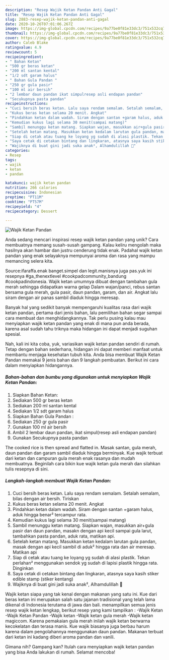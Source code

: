 ```yaml
---
description: "Resep Wajik Ketan Pandan Anti Gagal"
title: "Resep Wajik Ketan Pandan Anti Gagal"
slug: 2883-resep-wajik-ketan-pandan-anti-gagal
date: 2020-10-26T07:01:06.267Z
image: https://img-global.cpcdn.com/recipes/9a77be0f81e33dc3/751x532cq70/wajik-ketan-pandan-foto-resep-utama.jpg
thumbnail: https://img-global.cpcdn.com/recipes/9a77be0f81e33dc3/751x532cq70/wajik-ketan-pandan-foto-resep-utama.jpg
cover: https://img-global.cpcdn.com/recipes/9a77be0f81e33dc3/751x532cq70/wajik-ketan-pandan-foto-resep-utama.jpg
author: Caleb Blake
ratingvalue: 4.9
reviewcount: 5
recipeingredient:
- " Bahan Ketan"
- "500 gr beras ketan"
- "200 ml santan kental"
- "1/2 sdt garam halus"
- " Bahan Gula Pandan "
- "250 gr gula pasir"
- "100 ml air bersih"
- "2 lembar daun pandan ikat simpulresep asli endapan pandan"
- "Secukupnya pasta pandan"
recipeinstructions:
- "Cuci bersih beras ketan. Lalu saya rendam semalam. Setalah semalam, bilas dengan air bersih. Tiriskan"
- "Kukus beras ketan selama 20 menit. Angkat"
- "Pindahkan ketan dalam wadah. Siram dengan santan +garam halus, aduk hingga benar² tercampur rata."
- "Kemudian kukus lagi selama 30 menit(sampai matang)"
- "Sambil menunggu ketan matang. Siapkan wajan, masukkan air+gula pasir dan daun pandan, masakn dengan api kecil sampai gula larut, tambahkan pasta pandan, aduk rata, matikan api."
- "Setelah ketan matang. Masukkan ketan kedalam larutan gula pandan, masak dengan api kecil sambil di aduk² hingga rata dan air meresap. Matikan api"
- "Siap di cetak atau tuang ke loyang yg sudah di alasi plastik. Tekan perlahan² menggunakan sendok yg sudah di lapisi plastik hingga rata. Dinginkan"
- "Saya cetak di cetakan bintang dan lingkaran, atasnya saya kasih stiker edible stamp (stiker kentang)"
- "Wajiknya di buat gini jadi suka anak², Alhamdulillah 🥰"
categories:
- Resep
tags:
- wajik
- ketan
- pandan

katakunci: wajik ketan pandan 
nutrition: 266 calories
recipecuisine: Indonesian
preptime: "PT11M"
cooktime: "PT57M"
recipeyield: "4"
recipecategory: Dessert

---
```



![Wajik Ketan Pandan](https://img-global.cpcdn.com/recipes/9a77be0f81e33dc3/751x532cq70/wajik-ketan-pandan-foto-resep-utama.jpg)

Anda sedang mencari inspirasi resep wajik ketan pandan yang unik? Cara membuatnya memang susah-susah gampang. Kalau keliru mengolah maka hasilnya akan hambar dan justru cenderung tidak enak. Padahal wajik ketan pandan yang enak selayaknya mempunyai aroma dan rasa yang mampu memancing selera kita.

Source:ifaraffa.enak banget.simpel dan legit.manisnya juga pas.yuk ini resepnya #ga_thenextlevel #cookpadcommunity_bandung #cookpadindonesia. Wajik ketan umumnya dibuat dengan tambahan gula merah sehingga didapatkan warna gelap Dalam wajan/panci, rebus santan bersama gula merah, gula pasir, daun pandan, garam, dan air. Angkat lalu siram dengan air panas sambil diaduk hingga meresap.

Banyak hal yang sedikit banyak mempengaruhi kualitas rasa dari wajik ketan pandan, pertama dari jenis bahan, lalu pemilihan bahan segar sampai cara membuat dan menghidangkannya. Tak perlu pusing kalau mau menyiapkan wajik ketan pandan yang enak di mana pun anda berada, karena asal sudah tahu triknya maka hidangan ini dapat menjadi suguhan spesial.


Nah, kali ini kita coba, yuk, variasikan wajik ketan pandan sendiri di rumah. Tetap dengan bahan sederhana, hidangan ini dapat memberi manfaat untuk membantu menjaga kesehatan tubuh kita. Anda bisa membuat Wajik Ketan Pandan memakai 9 jenis bahan dan 9 langkah pembuatan. Berikut ini cara dalam menyiapkan hidangannya.

<!--inarticleads1-->

##### Bahan-bahan dan bumbu yang digunakan untuk menyiapkan Wajik Ketan Pandan:

1. Siapkan  Bahan Ketan:
1. Sediakan 500 gr beras ketan
1. Sediakan 200 ml santan kental
1. Sediakan 1/2 sdt garam halus
1. Siapkan  Bahan Gula Pandan :
1. Sediakan 250 gr gula pasir
1. Gunakan 100 ml air bersih
1. Ambil 2 lembar daun pandan, ikat simpul(resep asli endapan pandan)
1. Gunakan Secukupnya pasta pandan


The cooked rice is then spread and flatted in. Masak santan, gula merah, daun pandan dan garam sambil diaduk hingga berminyak. Kue wajik terbuat dari ketan dan campuran gula merah enak rasanya dan mudah membuatnya. Beginilah cara bikin kue wajik ketan gula merah dan silahkan tulis resepnya di sini. 

<!--inarticleads2-->

##### Langkah-langkah membuat Wajik Ketan Pandan:

1. Cuci bersih beras ketan. Lalu saya rendam semalam. Setalah semalam, bilas dengan air bersih. Tiriskan
1. Kukus beras ketan selama 20 menit. Angkat
1. Pindahkan ketan dalam wadah. Siram dengan santan +garam halus, aduk hingga benar² tercampur rata.
1. Kemudian kukus lagi selama 30 menit(sampai matang)
1. Sambil menunggu ketan matang. Siapkan wajan, masukkan air+gula pasir dan daun pandan, masakn dengan api kecil sampai gula larut, tambahkan pasta pandan, aduk rata, matikan api.
1. Setelah ketan matang. Masukkan ketan kedalam larutan gula pandan, masak dengan api kecil sambil di aduk² hingga rata dan air meresap. Matikan api
1. Siap di cetak atau tuang ke loyang yg sudah di alasi plastik. Tekan perlahan² menggunakan sendok yg sudah di lapisi plastik hingga rata. Dinginkan
1. Saya cetak di cetakan bintang dan lingkaran, atasnya saya kasih stiker edible stamp (stiker kentang)
1. Wajiknya di buat gini jadi suka anak², Alhamdulillah 🥰


Wajik ketan siapa yang tak kenal dengan makanan yang satu ini. Kue dari beras ketan ini merupakan salah satu jajanan tradisional yang telah lama dikenal di Indonesia terutama di jawa dan bali. menampilkan semua jenis resep wajik ketan lengkap, berikut resep yang kami tampilkan : -Wajik Ketan -Wajik Ketan Pandan -Wajik ketan -Wajik ketan gula merah -Wajik ketan magiccom. Karena pemakaian gula merah inilah wajik ketan berwarna kecokelatan dan terasa manis. Kue wajik biasanya juga berbau harum karena dalam pengolahannya menggunakan daun pandan. Makanan terbuat dari ketan ini kadang diberi aroma pandan dan vanili. 

Gimana nih? Gampang kan? Itulah cara menyiapkan wajik ketan pandan yang bisa Anda lakukan di rumah. Selamat mencoba!
